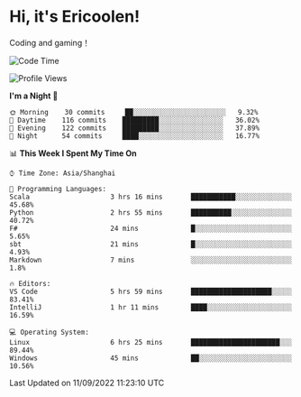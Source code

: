 # Hi, it's Ericoolen!
Coding and gaming！

<!--START_SECTION:waka-->
![Code Time](http://img.shields.io/badge/Code%20Time-358%20hrs%203%20mins-blue)

![Profile Views](http://img.shields.io/badge/Profile%20Views-0-blue)

**I'm a Night 🦉** 

```text
🌞 Morning    30 commits     ██░░░░░░░░░░░░░░░░░░░░░░░   9.32% 
🌆 Daytime    116 commits    █████████░░░░░░░░░░░░░░░░   36.02% 
🌃 Evening    122 commits    █████████░░░░░░░░░░░░░░░░   37.89% 
🌙 Night      54 commits     ████░░░░░░░░░░░░░░░░░░░░░   16.77%

```


📊 **This Week I Spent My Time On** 

```text
⌚︎ Time Zone: Asia/Shanghai

💬 Programming Languages: 
Scala                    3 hrs 16 mins       ███████████░░░░░░░░░░░░░░   45.68% 
Python                   2 hrs 55 mins       ██████████░░░░░░░░░░░░░░░   40.72% 
F#                       24 mins             █░░░░░░░░░░░░░░░░░░░░░░░░   5.65% 
sbt                      21 mins             █░░░░░░░░░░░░░░░░░░░░░░░░   4.93% 
Markdown                 7 mins              ░░░░░░░░░░░░░░░░░░░░░░░░░   1.8%

🔥 Editors: 
VS Code                  5 hrs 59 mins       ████████████████████░░░░░   83.41% 
IntelliJ                 1 hr 11 mins        ████░░░░░░░░░░░░░░░░░░░░░   16.59%

💻 Operating System: 
Linux                    6 hrs 25 mins       ██████████████████████░░░   89.44% 
Windows                  45 mins             ██░░░░░░░░░░░░░░░░░░░░░░░   10.56%

```


 Last Updated on 11/09/2022 11:23:10 UTC
<!--END_SECTION:waka-->

